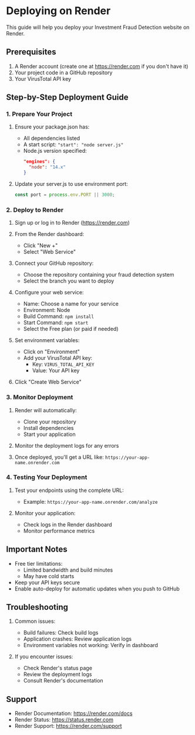 # Deploying on Render

This guide will help you deploy your Investment Fraud Detection website on Render.

## Prerequisites

1. A Render account (create one at https://render.com if you don't have it)
2. Your project code in a GitHub repository
3. Your VirusTotal API key

## Step-by-Step Deployment Guide

### 1. Prepare Your Project

1. Ensure your package.json has:
   - All dependencies listed
   - A start script: `"start": "node server.js"`
   - Node.js version specified: 
     ```json
     "engines": {
       "node": "14.x"
     }
     ```

2. Update your server.js to use environment port:
   ```javascript
   const port = process.env.PORT || 3000;
   ```

### 2. Deploy to Render

1. Sign up or log in to Render (https://render.com)

2. From the Render dashboard:
   - Click "New +"
   - Select "Web Service"

3. Connect your GitHub repository:
   - Choose the repository containing your fraud detection system
   - Select the branch you want to deploy

4. Configure your web service:
   - Name: Choose a name for your service
   - Environment: Node
   - Build Command: `npm install`
   - Start Command: `npm start`
   - Select the Free plan (or paid if needed)

5. Set environment variables:
   - Click on "Environment"
   - Add your VirusTotal API key:
     - Key: `VIRUS_TOTAL_API_KEY`
     - Value: Your API key

6. Click "Create Web Service"

### 3. Monitor Deployment

1. Render will automatically:
   - Clone your repository
   - Install dependencies
   - Start your application

2. Monitor the deployment logs for any errors

3. Once deployed, you'll get a URL like: `https://your-app-name.onrender.com`

### 4. Testing Your Deployment

1. Test your endpoints using the complete URL:
   - Example: `https://your-app-name.onrender.com/analyze`

2. Monitor your application:
   - Check logs in the Render dashboard
   - Monitor performance metrics

## Important Notes

- Free tier limitations:
  - Limited bandwidth and build minutes
  - May have cold starts
- Keep your API keys secure
- Enable auto-deploy for automatic updates when you push to GitHub

## Troubleshooting

1. Common issues:
   - Build failures: Check build logs
   - Application crashes: Review application logs
   - Environment variables not working: Verify in dashboard

2. If you encounter issues:
   - Check Render's status page
   - Review the deployment logs
   - Consult Render's documentation

## Support

- Render Documentation: https://render.com/docs
- Render Status: https://status.render.com
- Render Support: https://render.com/support